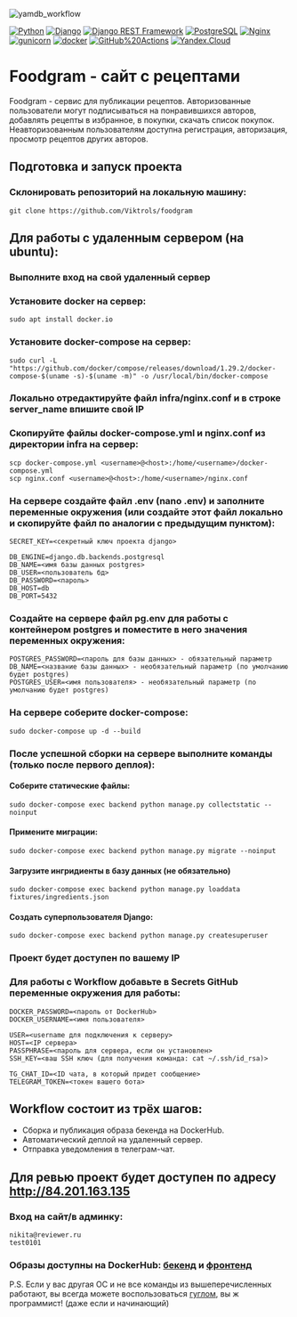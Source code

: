 ![yamdb_workflow](https://github.com/Viktrols/foodgram-project-react/actions/workflows/backend.yml/badge.svg?branch=master)


[![Python](https://img.shields.io/badge/-Python-464646?style=flat-square&logo=Python)](https://www.python.org/)
[![Django](https://img.shields.io/badge/-Django-464646?style=flat-square&logo=Django)](https://www.djangoproject.com/)
[![Django REST Framework](https://img.shields.io/badge/-Django%20REST%20Framework-464646?style=flat-square&logo=Django%20REST%20Framework)](https://www.django-rest-framework.org/)
[![PostgreSQL](https://img.shields.io/badge/-PostgreSQL-464646?style=flat-square&logo=PostgreSQL)](https://www.postgresql.org/)
[![Nginx](https://img.shields.io/badge/-NGINX-464646?style=flat-square&logo=NGINX)](https://nginx.org/ru/)
[![gunicorn](https://img.shields.io/badge/-gunicorn-464646?style=flat-square&logo=gunicorn)](https://gunicorn.org/)
[![docker](https://img.shields.io/badge/-Docker-464646?style=flat-square&logo=docker)](https://www.docker.com/)
[![GitHub%20Actions](https://img.shields.io/badge/-GitHub%20Actions-464646?style=flat-square&logo=GitHub%20actions)](https://github.com/features/actions)
[![Yandex.Cloud](https://img.shields.io/badge/-Yandex.Cloud-464646?style=flat-square&logo=Yandex.Cloud)](https://cloud.yandex.ru/)


# Foodgram - сайт с рецептами
Foodgram - сервис для публикации рецептов. Авторизованные пользователи могут подписываться на понравившихся авторов, добавлять рецепты в избранное, в покупки, скачать список покупок.
Неавторизованным пользователям доступна регистрация, авторизация, просмотр рецептов других авторов.

## Подготовка и запуск проекта
### Склонировать репозиторий на локальную машину:
```
git clone https://github.com/Viktrols/foodgram
```
## Для работы с удаленным сервером (на ubuntu):
### Выполните вход на свой удаленный сервер

### Установите docker на сервер:
```
sudo apt install docker.io 
```
### Установите docker-compose на сервер:
```
sudo curl -L "https://github.com/docker/compose/releases/download/1.29.2/docker-compose-$(uname -s)-$(uname -m)" -o /usr/local/bin/docker-compose
```
### Локально отредактируйте файл infra/nginx.conf и в строке server_name впишите свой IP
### Скопируйте файлы docker-compose.yml и nginx.conf из директории infra на сервер:
```
scp docker-compose.yml <username>@<host>:/home/<username>/docker-compose.yml
scp nginx.conf <username>@<host>:/home/<username>/nginx.conf
```
### На сервере создайте файл .env (nano .env) и заполните переменные окружения (или создайте этот файл локально и скопируйте файл по аналогии с предыдущим пунктом):
```
SECRET_KEY=<секретный ключ проекта django>

DB_ENGINE=django.db.backends.postgresql
DB_NAME=<имя базы данных postgres>
DB_USER=<пользователь бд>
DB_PASSWORD=<пароль>
DB_HOST=db
DB_PORT=5432

```
### Создайте на сервере файл pg.env для работы с контейнером postgres и поместите в него значения переменных окружения:
```
POSTGRES_PASSWORD=<пароль для базы данных> - обязательный параметр
DB_NAME=<название базы данных> - необязательный параметр (по умолчанию будет postgres)
POSTGRES_USER=<имя пользователя> - необязательный параметр (по умолчанию будет postgres)
```
### На сервере соберите docker-compose:
```
sudo docker-compose up -d --build
```
### После успешной сборки на сервере выполните команды (только после первого деплоя):
#### Соберите статические файлы:
```
sudo docker-compose exec backend python manage.py collectstatic --noinput
```
#### Применитe миграции:
```
sudo docker-compose exec backend python manage.py migrate --noinput
```
#### Загрузите ингридиенты в базу данных (не обязательно)
```
sudo docker-compose exec backend python manage.py loaddata fixtures/ingredients.json
```
#### Создать суперпользователя Django:
```
sudo docker-compose exec backend python manage.py createsuperuser
```
### Проект будет доступен по вашему IP
### Для работы с Workflow добавьте в Secrets GitHub переменные окружения для работы:
```
DOCKER_PASSWORD=<пароль от DockerHub>
DOCKER_USERNAME=<имя пользователя>

USER=<username для подключения к серверу>
HOST=<IP сервера>
PASSPHRASE=<пароль для сервера, если он установлен>
SSH_KEY=<ваш SSH ключ (для получения команда: cat ~/.ssh/id_rsa)>

TG_CHAT_ID=<ID чата, в который придет сообщение>
TELEGRAM_TOKEN=<токен вашего бота>
```
## Workflow состоит из трёх шагов:
- Сборка и публикация образа бекенда на DockerHub.
- Автоматический деплой на удаленный сервер.
- Отправка уведомления в телеграм-чат.
## Для ревью проект будет доступен по адресу http://84.201.163.135
### Вход на сайт/в админку:
```
nikita@reviewer.ru
test0101
```
### Образы доступны на DockerHub: [бекенд](https://hub.docker.com/repository/docker/viktrols/foodgram) и [фронтенд](https://hub.docker.com/repository/docker/viktrols/foodgram-frontend)

P.S. Если у вас другая ОС и не все команды из вышеперечисленных работают, вы всегда можете воспользоваться [гуглом](https://www.google.com/), вы ж программист! (даже если и начинающий)
